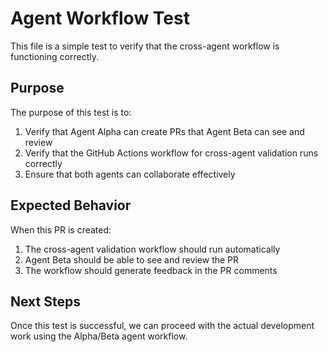 # Agent Workflow Test

This file is a simple test to verify that the cross-agent workflow is functioning correctly.

## Purpose

The purpose of this test is to:

1. Verify that Agent Alpha can create PRs that Agent Beta can see and review
2. Verify that the GitHub Actions workflow for cross-agent validation runs correctly
3. Ensure that both agents can collaborate effectively

## Expected Behavior

When this PR is created:

1. The cross-agent validation workflow should run automatically
2. Agent Beta should be able to see and review the PR
3. The workflow should generate feedback in the PR comments

## Next Steps

Once this test is successful, we can proceed with the actual development work using the Alpha/Beta agent workflow.
